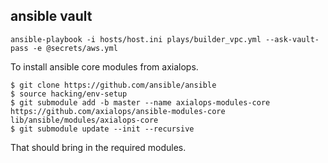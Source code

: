 ## ansible vault

```
ansible-playbook -i hosts/host.ini plays/builder_vpc.yml --ask-vault-pass -e @secrets/aws.yml
```

To install ansible core modules from axialops.

```
$ git clone https://github.com/ansible/ansible
$ source hacking/env-setup
$ git submodule add -b master --name axialops-modules-core https://github.com/axialops/ansible-modules-core lib/ansible/modules/axialops-core
$ git submodule update --init --recursive
```

That should bring in the required modules.
